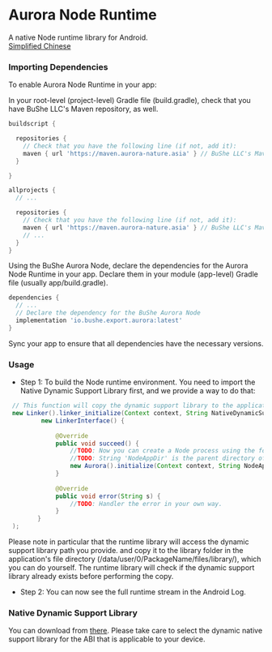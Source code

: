 # Aurora Node Runtime
A native Node runtime library for Android.  
[Simplified Chinese](https://github.com/BuShe-LLC/NodeAurora/tree/main/RADEME_CN.md)  

### Importing Dependencies
To enable Aurora Node Runtime in your app:

In your root-level (project-level) Gradle file (build.gradle), check that you have BuShe LLC's Maven repository, as well.

```groovy
buildscript {

  repositories {
    // Check that you have the following line (if not, add it):
    maven { url 'https://maven.aurora-nature.asia' } // BuShe LLC's Maven repository
  }

}

allprojects {
  // ...

  repositories {
    // Check that you have the following line (if not, add it):
    maven { url 'https://maven.aurora-nature.asia' } // BuShe LLC's Maven repository
    // ...
  }
}
```  
Using the BuShe Aurora Node, declare the dependencies for the Aurora Node Runtime in your app. Declare them in your module (app-level) Gradle file (usually app/build.gradle).

```groovy
dependencies {
  // ...
  // Declare the dependency for the BuShe Aurora Node
  implementation 'io.bushe.export.aurora:latest'
}
```

Sync your app to ensure that all dependencies have the necessary versions.

### Usage
- Step 1: To build the Node runtime environment. You need to import the Native Dynamic Support Library first, and we provide a way to do that:
```java
 // This function will copy the dynamic support library to the application file directory to gain execution access.
 new Linker().linker_initialize(Context context, String NativeDynamicSupportLibraryPath,
         new LinkerInterface() {
         
             @Override
             public void succeed() {
                 //TODO: Now you can create a Node process using the following function.
                 //TODO: String 'NodeAppDir' is the parent directory of your Node application, and Runtime will try to run NodeAppDir/index.js.
                 new Aurora().initialize(Context context, String NodeAppDir);
             }
             
             @Override
             public void error(String s) {
                 //TODO: Handler the error in your own way.
             }
        }
 );
```
Please note in particular that the runtime library will access the dynamic support library path you provide. and copy it to the library folder in the application's file directory (/data/user/0/PackageName/files/library/), which you can do yourself. The runtime library will check if the dynamic support library already exists before performing the copy.          

- Step 2: You can now see the full runtime stream in the Android Log.  

### Native Dynamic Support Library
You can download from [there](https://github.com/BuShe-LLC/NodeAurora/tree/main/NativeSupport).
Please take care to select the dynamic native support library for the ABI that is applicable to your device.

